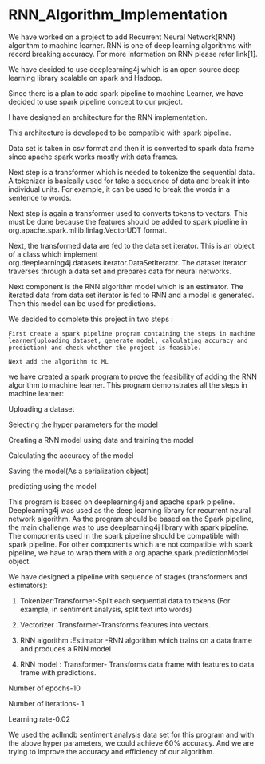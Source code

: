 # RNN_Algorithm_Implementation
We have worked on a project to add Recurrent Neural Network(RNN) algorithm to machine learner. RNN is one of deep learning algorithms with record breaking accuracy. For more information on RNN please refer link[1].

We have decided to use deeplearning4j which is an open source deep learning library scalable on spark and Hadoop.

Since there is a plan to add spark pipeline to machine Learner, we have decided to use spark pipeline concept to our project.

I have designed an architecture for the RNN implementation. 

This architecture is developed to be compatible with spark pipeline.

Data set is taken in csv format and then it is converted to spark data frame since apache spark works mostly with data frames.

Next step is a transformer which is needed to tokenize the sequential data. A tokenizer is basically used for take a sequence of data and break it into individual units. For example, it can be used to break the words in a sentence to words.

Next step is again a transformer used to converts tokens to vectors. This must be done because the features should be added to spark pipeline in org.apache.spark.mllib.linlag.VectorUDT format.

Next, the transformed data are fed to the data set iterator. This is an object of a class which implement org.deeplearning4j.datasets.iterator.DataSetIterator. The dataset iterator traverses through a data set and prepares data for neural networks.

Next component is the RNN algorithm model which is an estimator. The iterated data from data set iterator is fed to RNN and a model is generated. Then this model can be used for predictions.

We  decided to complete this project in two steps :

    First create a spark pipeline program containing the steps in machine learner(uploading dataset, generate model, calculating accuracy and prediction) and check whether the project is feasible.

    Next add the algorithm to ML

we have created a spark program to prove the feasibility of adding the RNN algorithm to machine learner.
This program demonstrates all the steps in machine learner:

Uploading a dataset

Selecting the hyper parameters for the model

Creating a RNN model using data and training the model

Calculating the accuracy of the model

Saving the model(As a serialization object)

predicting using the model

This program is based on deeplearning4j and apache spark pipeline. Deeplearning4j was used as the deep learning library for recurrent neural network algorithm. As the program should be based on the Spark pipeline, the main challenge was to use deeplearning4j library with spark pipeline. The components used in the spark pipeline should be compatible with spark pipeline. For other components which are not compatible with spark pipeline, we have to wrap them with a org.apache.spark.predictionModel object.

We have designed a pipeline with sequence of stages (transformers and estimators):

1. Tokenizer:Transformer-Split each sequential data to tokens.(For example, in sentiment analysis, split text into words)

2. Vectorizer :Transformer-Transforms features into vectors.

3. RNN algorithm :Estimator -RNN algorithm which trains on a data frame and produces a RNN model

4. RNN model : Transformer- Transforms data frame with features to data frame with predictions. 


Number of epochs-10

Number of iterations- 1

Learning rate-0.02

We used the aclImdb sentiment analysis data set for this program and with the above hyper parameters, we could achieve 60% accuracy. And we are trying to improve the accuracy and efficiency of our algorithm.


